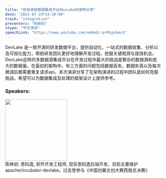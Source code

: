 ```yaml
---
title: "研发效能数据集成平台DevLake的架构分享"
date: "2022-07-29T14:10:00"
track: "integration"
presenters: "陈映初"
stype: "中文演讲"
speechLink: "https://www.youtube.com/embed/-prMcpvbmcU"
---
```

DevLake 是一款开源的研发数据平台，提供自动化、一站式的数据收集、分析以及可视化能力，帮助研发团队更好地理解开发过程，挖掘关键瓶颈与提效机会。
DevLake这样的多数据源集成平台在开发过程中最大的挑战是繁杂的数据源和庞大的数据量。在最初的架构中，有三方面的问题包括数据丢失，数据失真以及每次微调后都需要重复请求api。本次演讲分享了在架构演进的过程中团队是如何克服挑战，希望可以为数据集成及处理的框架设计上提供参考。
 ### Speakers: 
 <img src="images/speaker/1105.png" width="200" /><br>陈映初: 思码逸, 软件开发工程师, 现任思码逸后端开发，目前主要维护apache/incubator-devlake，过去曾参与《中国创翼文创大赛西南总决赛》

 
